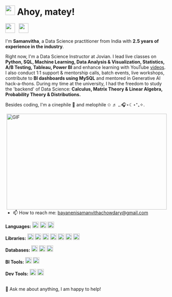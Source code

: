 <h1><img src="https://emojis.slackmojis.com/emojis/images/1531849430/4246/blob-sunglasses.gif?1531849430" width="30"/> Ahoy, matey!</h1>

<p align="left">
<a href="https://www.linkedin.com/in/samanvitha-bayaneni/" target="_blank"><img height="30" src="https://cdn-icons-png.flaticon.com/512/174/174857.png"></a>&nbsp;&nbsp
<a href="https://jovian.com/samanvitha" target="_blank"><img height="30" src="https://images.crunchbase.com/image/upload/c_lpad,f_auto,q_auto:eco,dpr_1/sxyvvsjkimveb6pdhdze"></a>&nbsp;&nbsp;&nbsp;&nbsp;&nbsp;
</p>

I'm <b>Samanvitha</b>, a Data Science practitioner from India with <b>2.5 years of experience in the industry</b>. 

Right now, I'm a Data Science Instructor at Jovian. I lead live classes on <b>Python, SQL, Machine Learning, Data Analysis & Visualization, Statistics, A/B Testing, Tableau, Power BI</b> and enhance learning with YouTube [videos](https://www.youtube.com/playlist?list=PLyMom0n-MBrq-sa-kCYftEJulyrjczx70). I also conduct 1:1 support & mentorship calls, batch events, live workshops, contribute to <b>BI dashboards using MySQL</b> and mentored in Generative AI hack-a-thons. During my time at the university, I had the freedom to study the 'backend' of Data Science: <b>Calculus, Matrix Theory & Linear Algebra, Probability Theory & Distributions.</b> 

Besides coding, I'm a cinephile 🎥 and melophile ✩ ♬ ₊.🎧⋆☾⋆⁺₊✧.

<img align="right" alt="GIF" width = 500 height=300 src="https://media.tenor.com/MYZgsN2TDJAAAAAC/this-is.gif" />

 - 📫 How to reach me: [bayanenisamanvithachowdary@gmail.com](bayanenisamanvithachowdary@gmail.com)


**Languages:**
<code><img height="20" src="https://upload.wikimedia.org/wikipedia/commons/thumb/c/c3/Python-logo-notext.svg/1869px-Python-logo-notext.svg.png"></code>
<code><img height="20" src="https://w7.pngwing.com/pngs/170/924/png-transparent-microsoft-sql-server-microsoft-azure-sql-database-microsoft-text-logo-microsoft-azure.png"></code>
<code><img height="20" src="https://i.pinimg.com/originals/52/2e/6b/522e6bc1a11d1726a35f81cbd979395f.jpg"></code>

**Libraries:**
<code><img height = "20" src = "https://user-images.githubusercontent.com/67586773/105040771-43887300-5a88-11eb-9f01-bee100b9ef22.png"></code>
<code><img height="20" src="https://upload.wikimedia.org/wikipedia/commons/thumb/e/ed/Pandas_logo.svg/1280px-Pandas_logo.svg.png"></code>
<code><img height="20" src="https://cdn-images-1.medium.com/fit/t/1600/480/0*ifc4w9GFn5TduuGw.png"></code>
<code><img height="20" src="https://datascientest.com/en/wp-content/uploads/sites/9/2023/09/illu_folium-69-1024x562-1.png"></code>
<code><img height="20" src="https://funthon.files.wordpress.com/2017/05/bs.png?w=772"></code>
<code><img height="20" src="https://upload.wikimedia.org/wikipedia/commons/thumb/9/9f/Selenium_logo.svg/2560px-Selenium_logo.svg.png"></code>
<code><img height="20" src="https://upload.wikimedia.org/wikipedia/commons/thumb/0/05/Scikit_learn_logo_small.svg/2560px-Scikit_learn_logo_small.svg.png"></code>

**Databases:**
<code><img height="20" src="https://aety.io/wp-content/uploads/2016/11/mysql-logo.png"></code>
<code><img height="20" src="https://miro.medium.com/v2/resize:fit:1400/0*msfsws06ImMSJYop.jpg"></code>
<code><img height="20" src="https://upload.wikimedia.org/wikipedia/commons/thumb/3/38/SQLite370.svg/2560px-SQLite370.svg.png"></code>

**BI Tools:**
<code><img height="20" src="https://logos-world.net/wp-content/uploads/2021/10/Tableau-Emblem.png"></code>
<code><img height="20" src="https://logohistory.net/wp-content/uploads/2023/05/Power-BI-Symbol.png"></code>

**Dev Tools:**
<code><img height="20" src="https://upload.wikimedia.org/wikipedia/commons/thumb/9/9a/Visual_Studio_Code_1.35_icon.svg/2048px-Visual_Studio_Code_1.35_icon.svg.png"></code>
<code><img height="20" src="https://upload.wikimedia.org/wikipedia/commons/thumb/e/e0/Git-logo.svg/512px-Git-logo.svg.png?20160811101906"></code>

<br>
💬 Ask me about anything, I am happy to help!
</br>
